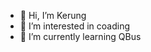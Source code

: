 - 👋 Hi, I’m Kerung
- 👀 I’m interested in coading
- 🌱 I’m currently learning QBus

<!---
Kerung is a ✨ special ✨ repository because its `README.md` (this file) appears on your GitHub profile.
You can click the Preview link to take a look at your changes.
--->
